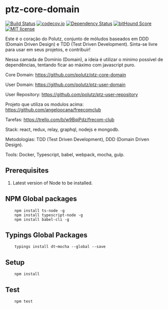 # ptz-core-domain

[![Build Status](https://travis-ci.org/polutz/ptz-core-domain.svg)](https://travis-ci.org/polutz/ptz-core-domain)
[![codecov.io](http://codecov.io/github/polutz/ptz-core-domain/coverage.svg)](http://codecov.io/github/polutz/ptz-core-domain)
[![Dependency Status](https://gemnasium.com/polutz/ptz-core-domain.svg)](https://gemnasium.com/polutz/ptz-core-domain)
[![bitHound Score](https://www.bithound.io/github/gotwarlost/istanbul/badges/score.svg)](https://www.bithound.io/github/polutz/ptz-core-domain)
[![MIT license](http://img.shields.io/badge/license-MIT-brightgreen.svg)](http://opensource.org/licenses/MIT)

Este é o coração do Polutz, conjunto de móludos baseados em DDD (Domain Driven Design) 
e TDD (Test Driven Development).
Sinta-se livre para usar em seus projetos, e contribuir!

Nessa camada de Domínio (Domain), a ideia é utilizar o minimo possível de dependências, 
tentando ficar ao máximo com javascript puro.

Core Domain: https://github.com/polutz/ptz-core-domain

User Domain: https://github.com/polutz/ptz-user-domain

User Repository: https://github.com/polutz/ptz-user-repository

Projeto que utiliza os modulos acima: https://github.com/angeloocana/freecomclub

Tarefas: https://trello.com/b/w9BqiPdz/frecom-club

Stack: react, redux, relay, graphql, nodejs e mongodb.

Metodologias: TDD (Test Driven Development), DDD (Domain Driven Design).

Tools: Docker, Typescript, babel, webpack, mocha, gulp.


## Prerequisites

1. Latest version of Node to be installed.

## NPM Global packages
```
    npm install ts-node -g
    npm install typescript-node -g
    npm install babel-cli -g
```

## Typings Global Packages 
```
    typings install dt~mocha --global --save
```

## Setup
```
    npm install   
```

## Test
```
    npm test
```
